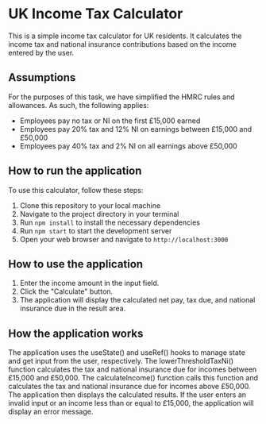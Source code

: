 # UK Income Tax Calculator

This is a simple income tax calculator for UK residents. It calculates the income tax and national insurance contributions based on the income entered by the user. 

## Assumptions

For the purposes of this task, we have simplified the HMRC rules and allowances. As such, the following applies:

- Employees pay no tax or NI on the first £15,000 earned
- Employees pay 20% tax and 12% NI on earnings between £15,000 and £50,000
- Employees pay 40% tax and 2% NI on all earnings above £50,000

## How to run the application

To use this calculator, follow these steps:

1. Clone this repository to your local machine
2. Navigate to the project directory in your terminal
3. Run `npm install` to install the necessary dependencies
4. Run `npm start` to start the development server
5. Open your web browser and navigate to `http://localhost:3000`

## How to use the application

1. Enter the income amount in the input field.
2. Click the "Calculate" button.
3. The application will display the calculated net pay, tax due, and national insurance due in the result area.

## How the application works

The application uses the useState() and useRef() hooks to manage state and get input from the user, respectively. The lowerThresholdTaxNi() function calculates the tax and national insurance due for incomes between £15,000 and £50,000. The calculateIncome() function calls this function and calculates the tax and national insurance due for incomes above £50,000. The application then displays the calculated results. If the user enters an invalid input or an income less than or equal to £15,000, the application will display an error message.





